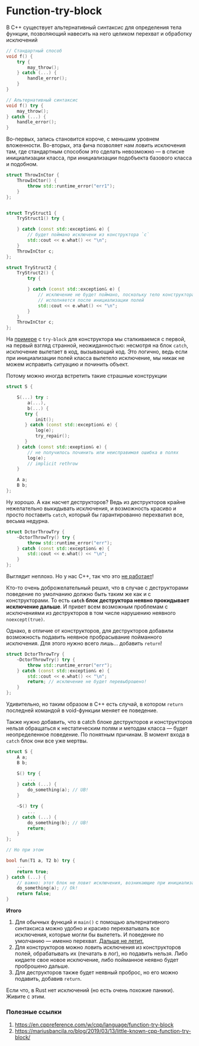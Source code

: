 # Function-try-block

В C++ существует альтернативный синтаксис для определения тела функции, позволяющий навесить на него целиком перехват и обработку исключений

```C++
// Стандартный способ
void f() {
    try {
        may_throw();
    } catch (...) {
        handle_error(); 
    }
}

// Альтернативный синтаксис 
void f() try {
    may_throw();
} catch (...) {
    handle_error();
}
```

Во-первых, запись становится короче, c меньшим уровнем вложенности.
Во-вторых, эта фича позволяет нам ловить исключения там, где стандартным способом это сделать невозможно — в списке инициализации класса, при инициализации подобъекта базового класса и подобном.

```C++
struct ThrowInCtor {
    ThrowInCtor() {
        throw std::runtime_error("err1");
    }
};


struct TryStruct1 {
    TryStruct1() try {

    } catch (const std::exception& e) {
        // будет поймано исключени из конструктора `c`
        std::cout << e.what() << "\n";
    }
    ThrowInCtor c;
};

struct TryStruct2 {
    TryStruct2() {
        try {

        } catch (const std::exception& e) {
            // исключение не будет поймано, поскольку тело конструктора
            // исполняется после инициализации полей
            std::cout << e.what() << "\n";
        }
    }
    ThrowInCtor c;
};
```

На [примере](https://godbolt.org/z/6Yf5cE7W4) с `try-block` для конструктора мы сталкиваемся с первой, на первый взгляд странной, неожиданностью: несмотря на блок `catch`, исключение вылетает в код, вызывающий код.
Это логично, ведь если при инициализации полей класса вылетело исключение, мы никак не можем исправить ситуацию и починить объект.

Потому можно иногда встретить такие страшные конструкции
```C++
struct S {

    S(...) try :
        a(...),
        b(...) {
       try {
           init();
       } catch (const std::exception& e) {
           log(e);
           try_repair();
       }    
    } catch (const std::exeption& e) {
        // не получилось починить или неисправимая ошибка в полях
        log(e);
        // implicit rethrow
    }

    A a;
    B b;
}; 
```

Ну хорошо. А как насчет деструкторов? Ведь из деструкторов крайне нежелательно выкидывать исключения, и возможность красиво и просто поставить `catch`, который бы гарантированно перехватил все, весьма недурна.

```C++
struct DctorThrowTry {
    ~DctorThrowTry() try {
        throw std::runtime_error("err");
    } catch (const std::exception& e) {
        std::cout << e.what() << "\n";
    }
};
```

Выглядит неплохо. Но у нас C++, так что это [не работает](https://godbolt.org/z/vMhb8nWvq)!

Кто-то очень доброжелательный решил, что в случае с деструкторами поведение по умолчанию должно быть таким же как и с конструкторами. То есть **`catch` блок деструктора неявно прокидывает исключение дальше**. И привет всем возможным проблемам с исключениями из деструкторов в том числе нарушению неявного `noexcept(true)`.

Однако, в отличие от конструкторов, для деструкторов добавили возможность подавить неявное пробрасывание пойманного исключения. Для этого нужно всего лишь... добавить `return`!

```C++
struct DctorThrowTry {
    ~DctorThrowTry() try {
        throw std::runtime_error("err");
    } catch (const std::exception& e) {
        std::cout << e.what() << "\n";
        return; // исключение не будет перевыброшено!
    }
};
```

Удивительно, но таким образом в C++ есть случай, в котором `return` последней командой в void-функции меняет ее поведение.

Также нужно добавить, что в catch блоке деструкторов и конструкторов нельзя обращаться к нестатическим полям и методам класса — будет неопределенное поведение. По понятным причинам. В момент входа в `catch` блок они все уже мертвы.

```C++
struct S {
    A a;
    B b;

    S() try {
        ...
    } catch (...) {
        do_something(a); // UB!
    }

    ~S() try {
        ...
    } catch (...) {
        do_something(b); // UB!
        return;
    } 
};

// Но при этом

bool fun(T1 a, T2 b) try {
    ...
    return true;
} catch (...) {
    // важно: этот блок не ловит исключения, возникающие при инициализации a и b
    do_something(a); // Ok!
    return false;
}
```

**Итого**

1. Для обычных функций и `main()` с помощью альтернативного синтаксиса можно удобно и красиво перехватывать все исключения, которые могли бы вылететь. И поведение по умолчанию — именно перехват. [Дальше не летит.](https://godbolt.org/z/eYGevjeco)
2. Для конструкторов можно ловить исключения из конструкторов полей, обрабатывать их (печатать в лог), но подавить нельзя. Либо кидаете свое новое исключение, либо пойманное неявно будет проброшено дальше.
3. Для деструкторов также будет неявный проброс, но его можно подавить, добавив `return`.

Если что, в Rust нет исключений (но есть очень похожие паники). Живите с этим.

### Полезные ссылки
1. https://en.cppreference.com/w/cpp/language/function-try-block
2. https://mariusbancila.ro/blog/2019/03/13/little-known-cpp-function-try-block/